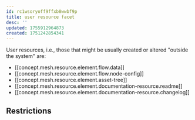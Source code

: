 ```yaml
---
id: rc1wsoryoff9ffxb8wwbf9p
title: user resource facet
desc: ''
updated: 1755912964873
created: 1751242854341
---
```


User resources, i.e., those that might be usually created or altered "outside the system" are:

- [[concept.mesh.resource.element.flow.data]]
- [[concept.mesh.resource.element.flow.node-config]]
- [[concept.mesh.resource.element.asset-tree]]
- [[concept.mesh.resource.element.documentation-resource.readme]]
- [[concept.mesh.resource.element.documentation-resource.changelog]]

## Restrictions
